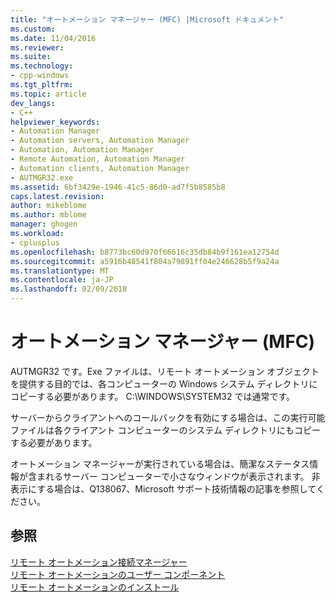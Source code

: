 ```yaml
---
title: "オートメーション マネージャー (MFC) |Microsoft ドキュメント"
ms.custom: 
ms.date: 11/04/2016
ms.reviewer: 
ms.suite: 
ms.technology:
- cpp-windows
ms.tgt_pltfrm: 
ms.topic: article
dev_langs:
- C++
helpviewer_keywords:
- Automation Manager
- Automation servers, Automation Manager
- Automation, Automation Manager
- Remote Automation, Automation Manager
- Automation clients, Automation Manager
- AUTMGR32.exe
ms.assetid: 6bf3429e-1946-41c5-86d0-ad7f5b8585b8
caps.latest.revision: 
author: mikeblome
ms.author: mblome
manager: ghogen
ms.workload:
- cplusplus
ms.openlocfilehash: b8773bc60d970f66616c35db84b9f161ea12754d
ms.sourcegitcommit: a5916b48541f804a79891ff04e246628b5f9a24a
ms.translationtype: MT
ms.contentlocale: ja-JP
ms.lasthandoff: 02/09/2018
---
```

# <a name="automation-manager-mfc"></a>オートメーション マネージャー (MFC)
AUTMGR32 です。Exe ファイルは、リモート オートメーション オブジェクトを提供する目的では、各コンピューターの Windows システム ディレクトリにコピーする必要があります。 C:\WINDOWS\SYSTEM32 では通常です。  
  
 サーバーからクライアントへのコールバックを有効にする場合は、この実行可能ファイルは各クライアント コンピューターのシステム ディレクトリにもコピーする必要があります。  
  
 オートメーション マネージャーが実行されている場合は、簡潔なステータス情報が含まれるサーバー コンピューターで小さなウィンドウが表示されます。 非表示にする場合は、Q138067、Microsoft サポート技術情報の記事を参照してください。  
  
## <a name="see-also"></a>参照  
 [リモート オートメーション接続マネージャー](../mfc/remote-automation-connection-manager.md)   
 [リモート オートメーションのユーザー コンポーネント](../mfc/remote-automation-user-components.md)   
 [リモート オートメーションのインストール](../mfc/remote-automation-installation.md)

